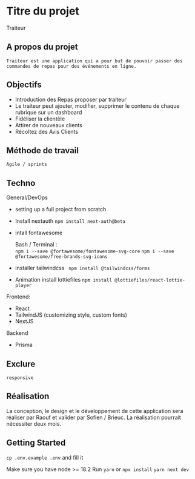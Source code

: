 # Titre du projet

Traiteur

## A propos du projet

    Traiteur est une application qui a pour but de pouvoir passer des commandes de repas pour des événements en ligne.

## Objectifs

- Introduction des Repas proposer par traiteur
- Le traiteur peut ajouter, modifier, supprimer le contenu de chaque rubrique sur un dashboard
- Fidéliser la clientèle
- Attirer de nouveaux clients
- Récoltez des Avis Clients

## Méthode de travail

    Agile / sprints

## Techno

General/DevOps

- setting up a full project from scratch

- Install nextauth 
        `npm install next-auth@beta`

- intall fontawesome 

    Bash / Terminal :  
        `npm i --save @fortawesome/fontawesome-svg-core`
        `npm i --save @fortawesome/free-brands-svg-icons`

- installer tailwindcss
        ` npm install @tailwindcss/forms`

- Animation install lottiefiles
    `npm install @lottiefiles/react-lottie-player`

Frontend:

- React
- TailwindJS (customizing style, custom fonts)
- NextJS

Backend

- Prisma

## Exclure

    responsive

## Réalisation

La conception, le design et le développement de cette application sera réaliser par Raouf et valider par Sofien / Brieuc.
La réalisation pourrait nécessiter deux mois.

## Getting Started

`cp .env.example .env` and fill it

Make sure you have node >= 18.2
Run `yarn` or `npx install`
`yarn next dev`
